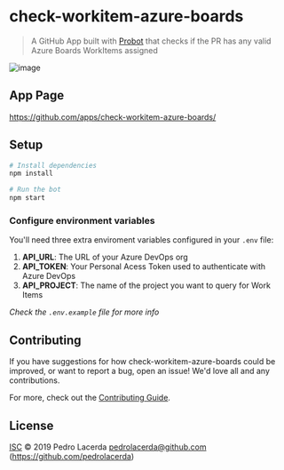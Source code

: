 # check-workitem-azure-boards

> A GitHub App built with [Probot](https://github.com/probot/probot) that checks if the PR has any valid Azure Boards WorkItems assigned 

![image](https://user-images.githubusercontent.com/609076/57497682-0463bf80-72af-11e9-9277-f2419a222325.png)

## App Page
https://github.com/apps/check-workitem-azure-boards/

## Setup

```sh
# Install dependencies
npm install

# Run the bot
npm start
```
### Configure environment variables
You'll need three extra enviroment variables configured in your `.env` file:
1. **API_URL**: The URL of your Azure DevOps org
1. **API_TOKEN**: Your Personal Acess Token used to authenticate with Azure DevOps
1. **API_PROJECT**: The name of the project you want to query for Work Items

_Check the `.env.example` file for more info_

## Contributing

If you have suggestions for how check-workitem-azure-boards could be improved, or want to report a bug, open an issue! We'd love all and any contributions.

For more, check out the [Contributing Guide](CONTRIBUTING.md).

## License

[ISC](LICENSE) © 2019 Pedro Lacerda <pedrolacerda@github.com> (https://github.com/pedrolacerda)